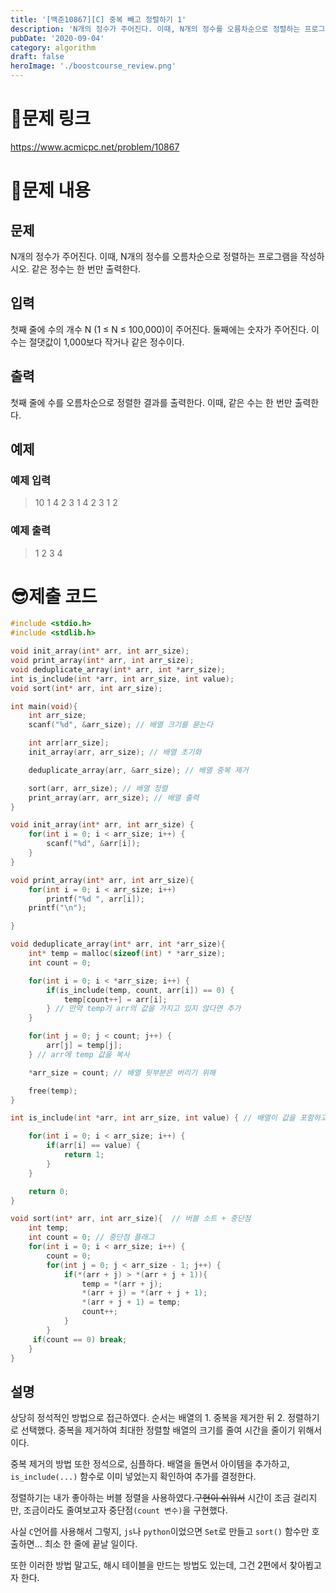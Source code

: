 ```yaml
---
title: '[백준10867][C] 중복 빼고 정렬하기 1'
description: 'N개의 정수가 주어진다. 이때, N개의 정수를 오름차순으로 정렬하는 프로그램을 작성하시오. 같은 정수는 한 번만 출력한다.'
pubDate: '2020-09-04'
category: algorithm
draft: false
heroImage: './boostcourse_review.png'
---
```


# 🚄문제 링크

https://www.acmicpc.net/problem/10867

# 📖문제 내용

## 문제

N개의 정수가 주어진다. 이때, N개의 정수를 오름차순으로 정렬하는 프로그램을 작성하시오. 같은 정수는 한 번만 출력한다.

## 입력

첫째 줄에 수의 개수 N (1 ≤ N ≤ 100,000)이 주어진다. 둘째에는 숫자가 주어진다. 이 수는 절댓값이 1,000보다 작거나 같은 정수이다.

## 출력

첫째 줄에 수를 오름차순으로 정렬한 결과를 출력한다. 이때, 같은 수는 한 번만 출력한다.

## 예제

### 예제 입력

> 10
> 1 4 2 3 1 4 2 3 1 2

### 예제 출력

> 1 2 3 4

# 😎제출 코드

```c
#include <stdio.h>
#include <stdlib.h>

void init_array(int* arr, int arr_size);
void print_array(int* arr, int arr_size);
void deduplicate_array(int* arr, int *arr_size);
int is_include(int *arr, int arr_size, int value);
void sort(int* arr, int arr_size);

int main(void){
    int arr_size;
    scanf("%d", &arr_size); // 배열 크기를 묻는다

    int arr[arr_size];
    init_array(arr, arr_size); // 배열 초기화

    deduplicate_array(arr, &arr_size); // 배열 중복 제거

    sort(arr, arr_size); // 배열 정렬
    print_array(arr, arr_size); // 배열 출력
}

void init_array(int* arr, int arr_size) {
    for(int i = 0; i < arr_size; i++) {
        scanf("%d", &arr[i]);
    }
}

void print_array(int* arr, int arr_size){
    for(int i = 0; i < arr_size; i++)
		printf("%d ", arr[i]);
	printf("\n");

}

void deduplicate_array(int* arr, int *arr_size){
    int* temp = malloc(sizeof(int) * *arr_size);
    int count = 0;

    for(int i = 0; i < *arr_size; i++) {
        if(is_include(temp, count, arr[i]) == 0) {
            temp[count++] = arr[i];
        } // 만약 temp가 arr의 값을 가지고 있지 않다면 추가
    }

    for(int j = 0; j < count; j++) {
        arr[j] = temp[j];
    } // arr에 temp 값을 복사

    *arr_size = count; // 배열 뒷부분은 버리기 위해

    free(temp);
}

int is_include(int *arr, int arr_size, int value) { // 배열이 값을 포함하고 있는지 확인

    for(int i = 0; i < arr_size; i++) {
        if(arr[i] == value) {
            return 1;
        }
    }

    return 0;
}

void sort(int* arr, int arr_size){	// 버블 소트 + 중단점
    int temp;
    int count = 0; // 중단점 플래그
    for(int i = 0; i < arr_size; i++) {
        count = 0;
        for(int j = 0; j < arr_size - 1; j++) {
            if(*(arr + j) > *(arr + j + 1)){
                temp = *(arr + j);
                *(arr + j) = *(arr + j + 1);
                *(arr + j + 1) = temp;
                count++;
            }
        }
     if(count == 0) break;
    }
}
```

## 설명

상당히 정석적인 방법으로 접근하였다.
순서는 배열의 1. 중복을 제거한 뒤 2. 정렬하기 로 선택했다.
중복을 제거하여 최대한 정렬할 배열의 크기를 줄여 시간을 줄이기 위해서이다.

중복 제거의 방법 또한 정석으로, 심플하다.
배열을 돌면서 아이템을 추가하고, `is_include(...)` 함수로 이미 넣었는지 확인하여 추가를 결정한다.

정렬하기는 내가 좋아하는 버블 정렬을 사용하였다.~~구현이 쉬워서~~
시간이 조금 걸리지만, 조금이라도 줄여보고자 중단점`(count 변수)`을 구현했다.

사실 `C`언어를 사용해서 그렇지, `js`나 `python`이었으면 `Set`로 만들고 `sort()` 함수만 호출하면... 최소 한 줄에 끝날 일이다.

또한 이러한 방법 말고도, 해시 테이블을 만드는 방법도 있는데, 그건 2편에서 찾아뵙고자 한다.
